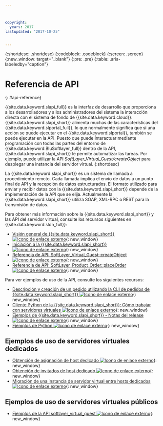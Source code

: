 ```yaml
---



copyright:
  years: 2017
lastupdated: "2017-10-25"


---
```


{:shortdesc: .shortdesc}
{:codeblock: .codeblock}
{:screen: .screen}
{:new_window: target="_blank"}
{:pre: .pre}
{:table: .aria-labeledby="caption"}

# Referencia de API
{: #api-reference} 

{{site.data.keyword.slapi_full}} es la interfaz de desarrollo que proporciona a los desarrolladores y a los administradores del sistema la interacción directa con el sistema de fondo de {{site.data.keyword.cloud}}. {{site.data.keyword.slapi_short}} alimenta muchas de las características del {{site.data.keyword.slportal_full}}, lo que normalmente significa que si una acción se puede ejecutar en el {{site.data.keyword.slportal}}, también se puede ejecutar en la API. Puesto que puede interactuar mediante programación con todas las partes del entorno de {{site.data.keyword.BluSoftlayer_full}} dentro de la API, {{site.data.keyword.slapi_short}} le permite automatizar las tareas. Por ejemplo, puede utilizar la API *SoftLayer_Virtual_Guest/createObject* para desplegar una instancia del servidor virtual.
{:shortdesc}

La {{site.data.keyword.slapi_short}} es un sistema de llamada a procedimiento remoto. Cada llamada implica el envío de datos a un punto final de API y la recepción de datos estructurados. El formato utilizado para enviar y recibir datos con la {{site.data.keyword.slapi_short}} depende de la implementación de la API que se elija. Actualmente la {{site.data.keyword.slapi_short}} utiliza SOAP, XML-RPC o REST para la transmisión de datos.

Para obtener más información sobre la {{site.data.keyword.slapi_short}} y las API del servidor virtual, consulte los recursos siguientes en {{site.data.keyword.sldn_full}}:
* [Visión general de {{site.data.keyword.slapi_short}} ![Icono de enlace externo](../icons/launch-glyph.svg "Icono de enlace externo")](https://softlayer.github.io/reference/softlayerapi/){: new_window}
* [Iniciación a la {{site.data.keyword.slapi_short}} ![Icono de enlace externo](../icons/launch-glyph.svg "Icono de enlace externo")](https://softlayer.github.io/article/getting-started/){: new_window}
* [Referencia de API: SoftLayer_Virtual_Guest::createObject ![Icono de enlace externo](../icons/launch-glyph.svg "Icono de enlace externo")](https://softlayer.github.io/reference/services/SoftLayer_Virtual_Guest/createObject/){: new_window}
* [Referencia de API: SoftLayer_Product_Order::placeOrder ![Icono de enlace externo](../icons/launch-glyph.svg "Icono de enlace externo")](https://softlayer.github.io/reference/services/SoftLayer_Product_Order/placeOrder/){: new_window}

Para ver ejemplos de uso de la API, consulte los siguientes recursos:
* [Descripción y creación de un pedido utilizando la CLI de pedidos de {{site.data.keyword.slapi_short}} ![Icono de enlace externo](../icons/launch-glyph.svg "Icono de enlace externo")](https://softlayer.github.io/article/understanding-ordering/){: new_window}
* [Cliente Python de la {{site.data.keyword.slapi_short}}: Cómo trabajar con servidores virtuales ![Icono de enlace externo](../icons/launch-glyph.svg "Icono de enlace externo")](http://softlayer-python.readthedocs.io/en/latest/cli/vs.html){: new_window}
* [Ejemplos de {{site.data.keyword.slapi_short}} - Notas del release ![Icono de enlace externo](../icons/launch-glyph.svg "Icono de enlace externo")](https://softlayer.github.io/){: new_window}
* [Ejemplos de Python ![Icono de enlace externo](../icons/launch-glyph.svg "Icono de enlace externo")](https://softlayer.github.io/python/){: new_window}

## Ejemplos de uso de servidores virtuales dedicados
* [Obtención de asignación de host dedicado ![Icono de enlace externo](../icons/launch-glyph.svg "Icono de enlace externo")](https://softlayer.github.io/python/getDediHostAllocation/){: new_window}
* [Obtención de invitados de host dedicado ![Icono de enlace externo](../icons/launch-glyph.svg "Icono de enlace externo")](https://softlayer.github.io/python/getDedicatedHostGuests/){: new_window}
* [Migración de una instancia de servidor virtual entre hosts dedicados ![Icono de enlace externo](../icons/launch-glyph.svg "Icono de enlace externo")](https://softlayer.github.io/python/migrateDedicatedHost.py/){: new_window}

## Ejemplos de uso de servidores virtuales públicos
* [Ejemplos de la API softlayer_virtual_guest ![Icono de enlace externo](../icons/launch-glyph.svg "Icono de enlace externo")](https://softlayer.github.io/classes/softlayer_virtual_guest/){: new_window}
